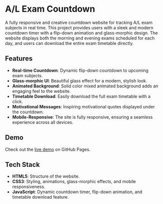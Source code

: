# A/L Exam Countdown

A fully responsive and creative countdown website for tracking A/L exam subjects in real time. This project provides users with a sleek and modern countdown timer with a flip-down animation and glass-morphic design. The website displays both the morning and evening exams scheduled for each day, and users can download the entire exam timetable directly.

## Features

- **Real-time Countdown**: Dynamic flip-down countdown to upcoming exam subjects.
- **Glass-morphic UI**: Beautiful glass effect for a modern, stylish look.
- **Animated Background**: Solid color mixed animated background adds an engaging feel to the website.
- **Timetable Download**: Easily download the full exam timetable with a click.
- **Motivational Messages**: Inspiring motivational quotes displayed under the countdown.
- **Mobile-Responsive**: The site is fully responsive, ensuring a seamless experience across all devices.
  
## Demo

Check out the [live demo]((https://pramu.cc/exam-count)) on GitHub Pages.

## Tech Stack
- **HTML5**: Structure of the website.
- **CSS3**: Styling, animations, glass-morphic effects, and mobile responsiveness.
- **JavaScript**: Dynamic countdown timer, flip-down animation, and timetable download feature.

